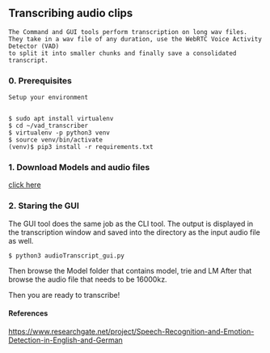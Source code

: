 ## Transcribing audio clips
```
The Command and GUI tools perform transcription on long wav files.
They take in a wav file of any duration, use the WebRTC Voice Activity Detector (VAD)
to split it into smaller chunks and finally save a consolidated transcript.
```
### 0. Prerequisites
```
Setup your environment


$ sudo apt install virtualenv
$ cd ~/vad_transcriber
$ virtualenv -p python3 venv
$ source venv/bin/activate
(venv)$ pip3 install -r requirements.txt
```


### 1. Download Models and audio files


[click here](https:)



### 2. Staring the GUI

The GUI tool does the same job as the CLI tool.
The output is displayed in the transcription window and saved into the directory as the input
audio file as well.
```
$ python3 audioTranscript_gui.py
```

Then browse the Model folder that contains model, trie and LM 
After that browse the audio file that needs to be 16000kz.

Then you are ready to transcribe!


#### References

https://www.researchgate.net/project/Speech-Recognition-and-Emotion-Detection-in-English-and-German
